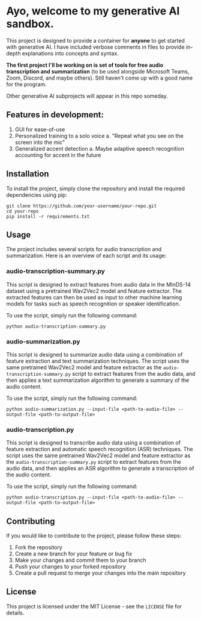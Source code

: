 # Ayo, welcome to my generative AI sandbox.

This project is designed to provide a container for **anyone** to get started with generative AI. I have included verbose comments in files to provide in-depth explanations into concepts and syntax.

**The first project I'll be working on is set of tools for free audio transcription and summarization** (to be used alongside Microsoft Teams, Zoom, Discord, and maybe others). Still haven't come up with a good name for the program.

Other generative AI subprojects will appear in this repo someday.

## Features in development:

1. GUI for ease-of-use
2. Personalized training to a solo voice
    a. "Repeat what you see on the screen into the mic"
3. Generalized accent detection
    a. Maybe adaptive speech recognition accounting for accent in the future

## Installation

To install the project, simply clone the repository and install the required dependencies using pip:

```
git clone https://github.com/your-username/your-repo.git
cd your-repo
pip install -r requirements.txt
```

## Usage

The project includes several scripts for audio transcription and summarization. Here is an overview of each script and its usage:

### audio-transcription-summary.py

This script is designed to extract features from audio data in the MInDS-14 dataset using a pretrained Wav2Vec2 model and feature extractor. The extracted features can then be used as input to other machine learning models for tasks such as speech recognition or speaker identification.

To use the script, simply run the following command:

```
python audio-transcription-summary.py
```

### audio-summarization.py

This script is designed to summarize audio data using a combination of feature extraction and text summarization techniques. The script uses the same pretrained Wav2Vec2 model and feature extractor as the `audio-transcription-summary.py` script to extract features from the audio data, and then applies a text summarization algorithm to generate a summary of the audio content.

To use the script, simply run the following command:

```
python audio-summarization.py --input-file <path-to-audio-file> --output-file <path-to-output-file>
```

### audio-transcription.py

This script is designed to transcribe audio data using a combination of feature extraction and automatic speech recognition (ASR) techniques. The script uses the same pretrained Wav2Vec2 model and feature extractor as the `audio-transcription-summary.py` script to extract features from the audio data, and then applies an ASR algorithm to generate a transcription of the audio content.

To use the script, simply run the following command:

```
python audio-transcription.py --input-file <path-to-audio-file> --output-file <path-to-output-file>
```

## Contributing

If you would like to contribute to the project, please follow these steps:

1. Fork the repository
2. Create a new branch for your feature or bug fix
3. Make your changes and commit them to your branch
4. Push your changes to your forked repository
5. Create a pull request to merge your changes into the main repository

## License

This project is licensed under the MIT License - see the `LICENSE` file for details.
